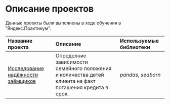# Описание проектов

Данные проекты были выполнены в ходе обучения в "Яндекс.Практикум".

| Название проекта | Описание | Используемые библиотеки | 
| :---------------------- | :---------------------- | :---------------------- |
| [Исследование надёжности заёмщиков](borrower_reliability_study) | Определние зависимости семейного положения и количества детей клиента на факт погашения кредита в срок. | *pandas*, *seaborn* |

